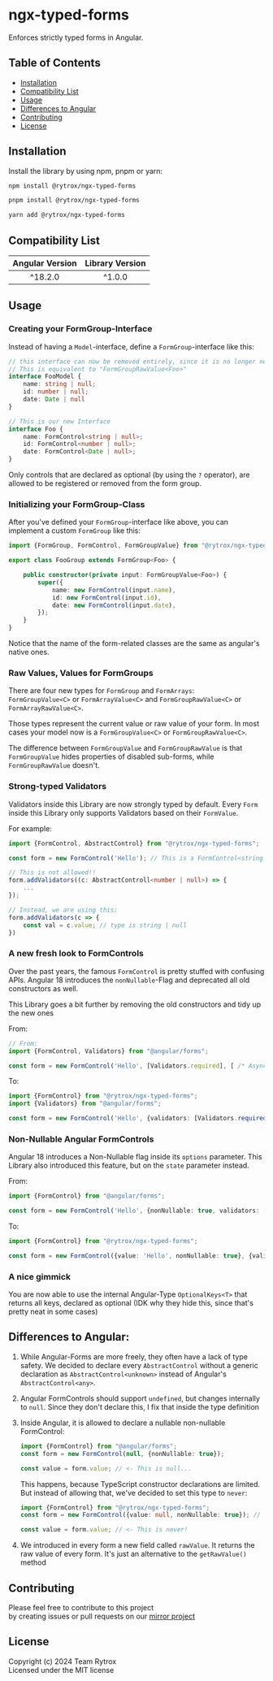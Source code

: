 # ngx-typed-forms

Enforces strictly typed forms in Angular.

## Table of Contents
- [Installation](#installation)
- [Compatibility List](#compatibility-list)
- [Usage](#usage)
- [Differences to Angular](#differences-to-angular)
- [Contributing](#contributing)
- [License](#license)

## Installation
Install the library by using npm, pnpm or yarn:

```bash
npm install @rytrox/ngx-typed-forms
```

```bash
pnpm install @rytrox/ngx-typed-forms
```

```bash
yarn add @rytrox/ngx-typed-forms
```

## Compatibility List

| Angular Version | Library Version |
|:---------------:|:---------------:|
|     ^18.2.0     |     ^1.0.0      |


## Usage

### Creating your FormGroup-Interface

Instead of having a `Model`-interface, define a `FormGroup`-interface like this:

```ts
// this interface can now be removed entirely, since it is no longer necessary:
// This is equivalent to "FormGroupRawValue<Foo>"
interface FooModel {
    name: string | null;
    id: number | null;
    date: Date | null
}

// This is our new Interface
interface Foo {
    name: FormControl<string | null>;
    id: FormControl<number | null>;
    date: FormControl<Date | null>;
}
```
Only controls that are declared as optional (by using the `?` operator), are allowed to be registered or removed from the form group.

### Initializing your FormGroup-Class
After you've defined your `FormGroup`-interface like above, you can implement a custom `FormGroup` like this:

```ts
import {FormGroup, FormControl, FormGroupValue} from "@rytrox/ngx-typed-forms";

export class FooGroup extends FormGroup<Foo> {

    public constructor(private input: FormGroupValue<Foo>) {
        super({
            name: new FormControl(input.name),
            id: new FormControl(input.id),
            date: new FormControl(input.date),
        });
    }
}
```
Notice that the name of the form-related classes are the same as angular's native ones.

### Raw Values, Values for FormGroups

There are four new types for `FormGroup` and `FormArrays`: <br>
`FormGroupValue<C>` or `FormArrayValue<C>` and `FormGroupRawValue<C>` or `FormArrayRawValue<C>`.

Those types represent the current value or raw value of your form. 
In most cases your model now is a `FormGroupValue<C>` or `FormGroupRawValue<C>`.

The difference between `FormGroupValue` and `FormGroupRawValue` 
is that `FormGroupValue` hides properties of disabled sub-forms, 
while `FormGroupRawValue` doesn't.

### Strong-typed Validators
Validators inside this Library are now strongly typed by default. 
Every `Form` inside this Library only supports Validators based on their `FormValue`.

For example:

```ts
import {FormControl, AbstractControl} from "@rytrox/ngx-typed-forms";

const form = new FormControl('Hello'); // This is a FormControl<string | null>

// This is not allowed!!
form.addValidators((c: AbstractControll<number | null>) => { 
    ...
});

// Instead, we are using this:
form.addValidators(c => {
    const val = c.value; // type is string | null
})
```

### A new fresh look to FormControls
Over the past years, the famous `FormControl` is pretty stuffed with confusing APIs. 
Angular 18 introduces the `nonNullable`-Flag and deprecated all old constructors as well. 

This Library goes a bit further by removing the old constructors and tidy up the new ones

From:
```ts
// From:
import {FormControl, Validators} from "@angular/forms";

const form = new FormControl('Hello', [Validators.required], [ /* Async-Validators here */]);
```

To:

```ts
import {FormControl} from "@rytrox/ngx-typed-forms";
import {Validators} from "@angular/forms";

const form = new FormControl('Hello', {validators: [Validators.required()], asyncValidators: []});
```

### Non-Nullable Angular FormControls
Angular 18 introduces a Non-Nullable flag inside its `options` parameter.
This Library also introduced this feature, but on the `state` parameter instead.

From:
```ts
import {FormControl} from "@angular/forms";

const form = new FormControl('Hello', {nonNullable: true, validators: [], asyncValidators: []});
```

To:

```ts
import {FormControl} from "@rytrox/ngx-typed-forms";

const form = new FormControl({value: 'Hello', nonNullable: true}, {validators: [], asyncValidators: []});
```

### A nice gimmick
You are now able to use the internal Angular-Type `OptionalKeys<T>` that returns all keys, declared as optional (IDK why they hide this, since that's pretty neat in some cases) 

## Differences to Angular:
1. While Angular-Forms are more freely, they often have a lack of type safety. 
   We decided to declare every `AbstractControl` without a generic declaration as `AbstractControl<unknown>` instead of Angular's `AbstractControl<any>`.

2. Angular FormControls should support `undefined`, but changes internally to `null`.
   Since they don't declare this, I fix that inside the type definition

3. Inside Angular, it is allowed to declare a nullable non-nullable FormControl:
   ```ts
   import {FormControl} from "@angular/forms"; 
   const form = new FormControl(null, {nonNullable: true});
   
   const value = form.value; // <- This is null...
   ```
   This happens, because TypeScript constructor declarations are limited.
   But instead of allowing that, we've decided to set this type to `never`:
   ```ts
   import {FormControl} from "@rytrox/ngx-typed-forms"; 
   const form = new FormControl({value: null, nonNullable: true}); // Sadly, I can't catch this...
   
   const value = form.value; // <- This is never!
   ```
4. We introduced in every form a new field called `rawValue`.
   It returns the raw value of every form. 
   It's just an alternative to the `getRawValue()` method 
## Contributing

Please feel free to contribute to this project  
by creating issues or pull requests on our [mirror project](https://github.com/Rytrox/ngx-typed-forms)

## License

Copyright (c) 2024 Team Rytrox  
Licensed under the MIT license  
